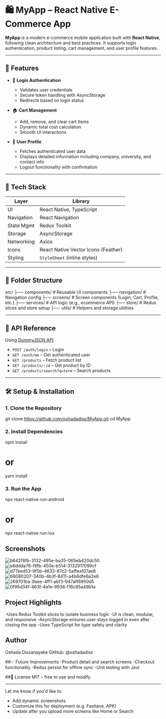 # 🛍️ MyApp – React Native E-Commerce App

**MyApp** is a modern e-commerce mobile application built with **React Native**, following clean architecture and best practices. It supports login authentication, product listing, cart management, and user profile features.

---

## 🚀 Features

- 🔐 **Login Authentication**
  - Validates user credentials
  - Secure token handling with AsyncStorage
  - Redirects based on login status

- 🏠 **Cart Management**
  - Add, remove, and clear cart items
  - Dynamic total cost calculation
  - Smooth UI interactions

- 👤 **User Profile**
  - Fetches authenticated user data
  - Displays detailed information including company, university, and contact info
  - Logout functionality with confirmation

---

## 🧱 Tech Stack

| Layer          | Library                            |
|----------------|-------------------------------------|
| UI             | React Native, TypeScript           |
| Navigation     | React Navigation                   |
| State Mgmt     | Redux Toolkit                      |
| Storage        | AsyncStorage                       |
| Networking     | Axios                              |
| Icons          | React Native Vector Icons (Feather)|
| Styling        | `StyleSheet` (inline styles)       |

---

## 📂 Folder Structure

src/
├── components/ # Reusable UI components
├── navigation/ # Navigation config
├── screens/ # Screen components (Login, Cart, Profile, etc.)
├── services/ # API logic (e.g., ecommerce API)
├── store/ # Redux slices and store setup
├── utils/ # Helpers and storage utilities

---

## 🔗 API Reference

Using [DummyJSON API](https://dummyjson.com)

- `POST /auth/login` – Login
- `GET /auth/me` – Get authenticated user
- `GET /products` – Fetch product list
- `GET /products/:id` – Get product by ID
- `GET /products/search?q=term` – Search products

---

## 🛠️ Setup & Installation

### 1. Clone the Repository

git clone https://github.com/oshadadiss/MyApp.git
cd MyApp

### 2. Install Dependencies

npm install
# or
yarn install

### 3. Run the App

npx react-native run-android
# or
npx react-native run-ios

## Screenshots

![b642f8fb-3132-495e-ba35-065eb420dc50](https://github.com/user-attachments/assets/c1496125-5254-4415-98cf-b36fba167835)
![e6ddda76-f9fb-450e-b514-3132917099cf](https://github.com/user-attachments/assets/44fa3836-dd16-4ff7-b01a-448d11e422bc)
![d77eed53-9f5b-4633-87c2-5affea107ae8](https://github.com/user-attachments/assets/6ab26e69-9fa9-4dcc-975f-0801f7996d05)
![68080207-340b-4b3f-8411-a4b6dfe6a2e6](https://github.com/user-attachments/assets/1c183d3b-bacf-4429-bd5d-e81e5287c8ed)
![269701ba-9aee-4ff1-abf3-947aff8950d5](https://github.com/user-attachments/assets/085c58a0-7d91-477d-9a80-25cdde2092d0)
![0f95d34f-463f-4e1e-9938-f16c85a49b1a](https://github.com/user-attachments/assets/8576940b-e8e7-4ea7-bd6b-fa8dc45b19d6)

## Project Highlights
-Uses Redux Toolkit slices to isolate business logic
-UI is clean, modular, and responsive
-AsyncStorage ensures user stays logged in even after closing the app
-Uses TypeScript for type safety and clarity

## Author
Oshada Dissanayake
GitHub: @oshadadiss

##✅ Future Improvements
-Product detail and search screens
-Checkout functionality
-Redux persist for offline sync
-Unit testing with Jest

##📄 License
MIT – free to use and modify.

---

Let me know if you'd like to:
- Add dynamic screenshots
- Customize this for deployment (e.g. Fastlane, APK)
- Update after you upload more screens like Home or Search
